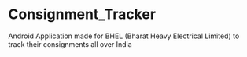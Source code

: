 # Consignment_Tracker
Android Application made for BHEL (Bharat Heavy Electrical Limited) to track their consignments all over India
